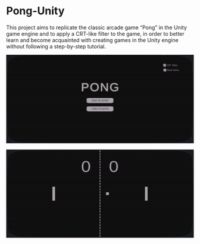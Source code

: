 # Pong-Unity
This project aims to replicate the classic arcade game “Pong” in the Unity game engine and to apply a CRT-like filter to the game, in order to better learn and become acquainted with creating games in the Unity engine without following a step-by-step tutorial.

![Pong Screenshot01](https://github.com/LucLeoSiq/Pong-Unity/blob/main/screenshot01.jpg)

![Pong Screenshot02](https://github.com/LucLeoSiq/Pong-Unity/blob/main/screenshot02.jpg)
